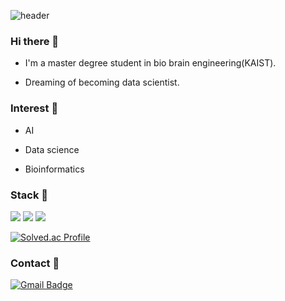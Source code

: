 ![header](https://capsule-render.vercel.app/api?type=wave&color=auto&height=300&section=header&text=Welcome&fontSize=90)

### Hi there 👋
* I'm a master degree student in bio brain engineering(KAIST).

* Dreaming of becoming data scientist.

### Interest 🔭
* AI

* Data science

* Bioinformatics
  
### Stack 🔭
<img src="https://img.shields.io/badge/PYTHON-3776AB?style=for-the-badge&logo=python&logoColor=white"> <img src="https://img.shields.io/badge/C++-00599C?style=for-the-badge&logo=c++&logoColor=white">
<img src="https://img.shields.io/badge/PYTORCH-EE4C2C?style=for-the-badge&logo=pytorch&logoColor=white">

[![Solved.ac Profile](http://mazassumnida.wtf/api/v2/generate_badge?boj=beong0717)](https://solved.ac/beong0717/)
### Contact 💬
[![Gmail Badge](https://img.shields.io/badge/Gmail-D14836?style=flat&logo=Gmail&logoColor=white)](mailto:beong2306@gmail.com)

